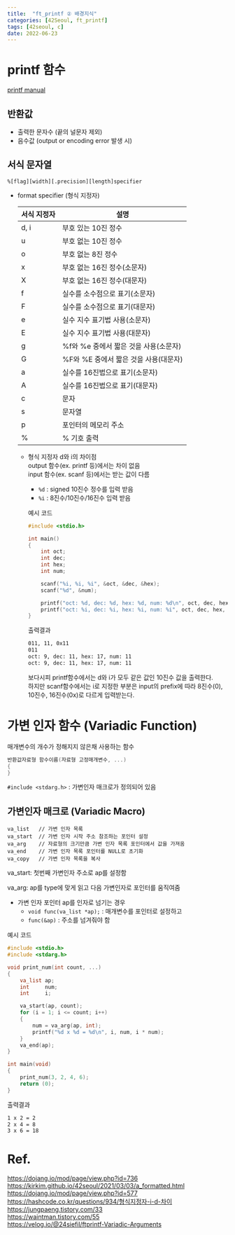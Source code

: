 ```yaml
---
title:  "ft_printf ② 배경지식"
categories: [42Seoul, ft_printf]
tags: [42seoul, c]
date: 2022-06-23
---
```


# printf 함수

[printf manual](https://23tae.github.io/posts/printf-manual/)

## 반환값

- 출력한 문자수 (끝의 널문자 제외)
- 음수값 (output or encoding error 발생 시)

## 서식 문자열

`%[flag][width][.precision][length]specifier`

- format specifier (형식 지정자)  

	| 서식 지정자 | 설명 |
	| --- | --- |
	| d, i | 부호 있는 10진 정수 |
	| u | 부호 없는 10진 정수 |
	| o | 부호 없는 8진 정수 |
	| x | 부호 없는 16진 정수(소문자) |
	| X | 부호 없는 16진 정수(대문자) |
	| f | 실수를 소수점으로 표기(소문자) |
	| F | 실수를 소수점으로 표기(대문자) |
	| e | 실수 지수 표기법 사용(소문자) |
	| E | 실수 지수 표기법 사용(대문자) |
	| g | %f와 %e 중에서 짧은 것을 사용(소문자) |
	| G | %F와 %E 중에서 짧은 것을 사용(대문자) |
	| a | 실수를 16진법으로 표기(소문자) |
	| A | 실수를 16진법으로 표기(대문자) |
	| c | 문자 |
	| s | 문자열 |
	| p | 포인터의 메모리 주소 |
	| % | % 기호 출력 |

    - 형식 지정자 d와 i의 차이점  
    output 함수(ex. printf 등)에서는 차이 없음  
    input 함수(ex. scanf 등)에서는 받는 값이 다름  
		- `%d` : signed 10진수 정수를 입력 받음
		- `%i` : 8진수/10진수/16진수 입력 받음
        
        예시 코드
        
        ```c
        #include <stdio.h>
        
        int main()
        {
        	int oct;
        	int dec;
        	int hex;
        	int num;
        
        	scanf("%i, %i, %i", &oct, &dec, &hex);
        	scanf("%d", &num);
        
        	printf("oct: %d, dec: %d, hex: %d, num: %d\n", oct, dec, hex, num);
        	printf("oct: %i, dec: %i, hex: %i, num: %i", oct, dec, hex, num);
        }
        ```
        
        출력결과
        
        ```bash
        011, 11, 0x11
        011
        oct: 9, dec: 11, hex: 17, num: 11
        oct: 9, dec: 11, hex: 17, num: 11
        ```
        
        보다시피 printf함수에서는 d와 i가 모두 같은 값인 10진수 값을 출력한다.  
        하지만 scanf함수에서는 i로 지정한 부분은 input의 prefix에 따라 8진수(0), 10진수, 16진수(0x)로 다르게 입력받는다.
        
# 가변 인자 함수 (Variadic Function)

매개변수의 개수가 정해지지 않은채 사용하는 함수

```c
반환값자료형 함수이름(자료형 고정매개변수, ...)
{
}
```

`#include <stdarg.h>` : 가변인자 매크로가 정의되어 있음

## 가변인자 매크로 (Variadic Macro)

```
va_list   // 가변 인자 목록
va_start  // 가변 인자 시작 주소 참조하는 포인터 설정
va_arg    // 자료형의 크기만큼 가변 인자 목록 포인터에서 값을 가져옴
va_end    // 가변 인자 목록 포인터를 NULL로 초기화
va_copy   // 가변 인자 목록을 복사
```

va_start: 첫번째 가변인자 주소로 ap를 설정함

va_arg: ap를 type에 맞게 읽고 다음 가변인자로 포인터를 움직여줌

- 가변 인자 포인터 ap를 인자로 넘기는 경우
    - `void func(va_list *ap);` : 매개변수를 포인터로 설정하고
    - `func(&ap)` : 주소를 넘겨줘야 함

예시 코드

```c
#include <stdio.h>
#include <stdarg.h>

void print_num(int count, ...)
{
    va_list ap;
	int		num;
	int		i;

    va_start(ap, count);
    for (i = 1; i <= count; i++)
    {
        num = va_arg(ap, int);
		printf("%d x %d = %d\n", i, num, i * num);
    }
    va_end(ap);
}

int main(void)
{
    print_num(3, 2, 4, 6);
    return (0);
}
```

출력결과

```bash
1 x 2 = 2
2 x 4 = 8
3 x 6 = 18
```

# Ref.
<https://dojang.io/mod/page/view.php?id=736>  
<https://kirkim.github.io/42seoul/2021/03/03/a_formatted.html>  
<https://dojang.io/mod/page/view.php?id=577>  
<https://hashcode.co.kr/questions/934/형식지정자-i-d-차이>  
<https://jungpaeng.tistory.com/33>  
<https://waintman.tistory.com/55>  
<https://velog.io/@24siefil/ftprintf-Variadic-Arguments>  